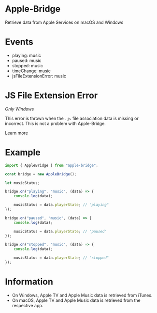 # Apple-Bridge

Retrieve data from Apple Services on macOS and Windows

# Events

- playing: music
- paused: music
- stopped: music
- timeChange: music
- jsFileExtensionError: music

# JS File Extension Error

*Only Windows*

This error is thrown when the `.js` file association data is missing or incorrect. This is not a problem with
Apple-Bridge.

[Learn more](https://www.winhelponline.com/blog/error-there-is-no-script-engine-for-file-extension-when-running-js-files/)

# Example

```ts
import { AppleBridge } from "apple-bridge";

const bridge = new AppleBridge();

let musicStatus;

bridge.on("playing", "music", (data) => {
    console.log(data);

    musicStatus = data.playerState; // "playing"
});

bridge.on("paused", "music", (data) => {
    console.log(data);

    musicStatus = data.playerState; // "paused"
});

bridge.on("stopped", "music", (data) => {
    console.log(data);

    musicStatus = data.playerState; // "stopped"
});
```

# Information

- On Windows, Apple TV and Apple Music data is retrieved from iTunes.
- On macOS, Apple TV and Apple Music data is retrieved from the respective app.
